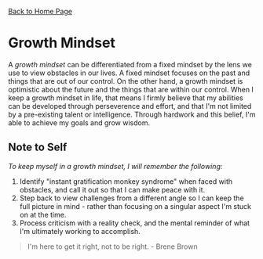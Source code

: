 [Back to Home Page](/README.md)
# Growth Mindset
A _growth mindset_ can be differentiated from a fixed mindset by the lens we use to view obstacles in our lives. A fixed mindset focuses on the past and things that are out of our control. On the other hand, a growth mindset is optimistic about the future and the things that are within our control. When I keep a growth mindset in life, that means I firmly believe that my abilities can be developed through perseverence and effort, and that I'm not limited by a pre-existing talent or intelligence. Through hardwork and this belief, I'm able to achieve my goals and grow wisdom. 

## Note to Self
_To keep myself in a growth mindset, I will remember the following:_
1. Identify "instant gratification monkey syndrome" when faced with obstacles, and call it out so that I can make peace with it. 
2. Step back to view challenges from a different angle so I can keep the full picture in mind - rather than focusing on a singular aspect I'm stuck on at the time. 
3. Process criticism with a reality check, and the mental reminder of what I'm ultimately working to accomplish. 

> I'm here to get it right, not to be right. - Brene Brown
